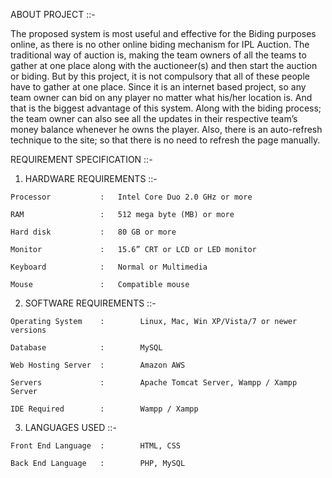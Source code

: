 ABOUT PROJECT ::-

The proposed system is most useful and effective for the Biding purposes online, as there is no other online biding mechanism for IPL Auction. The traditional way of auction is, making the team owners of all the teams to gather at one place along with the auctioneer(s) and then start the auction or biding. But by this project, it is not compulsory that all of these people have to gather at one place. Since it is an internet based project, so any team owner can bid on any player no matter what his/her location is. And that is the biggest advantage of this system. Along with the biding process; the team owner can also see all the updates in their respective team’s money balance whenever he owns the player. Also, there is an auto-refresh technique to the site; so that there is no need to refresh the page manually.

REQUIREMENT SPECIFICATION ::-
1.    HARDWARE REQUIREMENTS ::-

    Processor           : 	Intel Core Duo 2.0 GHz or more

    RAM                 : 	512 mega byte (MB) or more

    Hard disk           :	80 GB or more

    Monitor             :	15.6” CRT or LCD or LED monitor

    Keyboard            :	Normal or Multimedia

    Mouse               :	Compatible mouse


2.    SOFTWARE REQUIREMENTS ::- 

    Operating System    :        Linux, Mac, Win XP/Vista/7 or newer versions

    Database            :        MySQL 

    Web Hosting Server  :        Amazon AWS

    Servers             :        Apache Tomcat Server, Wampp / Xampp Server

    IDE Required        :        Wampp / Xampp

3.    LANGUAGES USED ::-

    Front End Language  :        HTML, CSS

    Back End Language   :        PHP, MySQL
